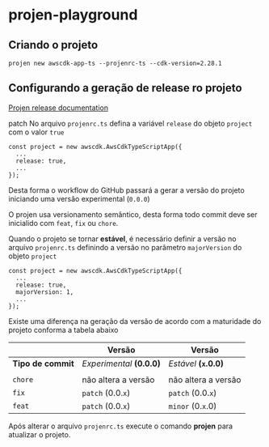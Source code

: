 # projen-playground

## Criando o projeto
```
projen new awscdk-app-ts --projenrc-ts --cdk-version=2.28.1
```

## Configurando a geração de release ro projeto

[Projen release documentation](https://projen.io/releases.html)

patch No arquivo `projenrc.ts` defina a variável `release` do objeto `project` com o valor `true`
```
const project = new awscdk.AwsCdkTypeScriptApp({
  ...
  release: true,
  ...
});
```
Desta forma o workflow do GitHub passará a gerar a versão do projeto iniciando uma versão experimental (`0.0.0`)

O projen usa versionamento semântico, desta forma todo commit deve ser inicialido com `feat`, `fix` ou `chore`.

Quando o projeto se tornar **estável**, é necessário definir a versão no arquivo `projenrc.ts` definindo a versão no parâmetro `majorVersion` do objeto `project`
```
const project = new awscdk.AwsCdkTypeScriptApp({
  ...
  release: true,
  majorVersion: 1,
  ...
});
```

Existe uma diferença na geração da versão de acordo com a maturidade do projeto conforma a tabela abaixo

||Versão|Versão|
|---|---|---|
|**Tipo de commit**|_Experimental_ **(0.0.0)**|_Estável_ **(`x`.0.0)**|
||||
|`chore`|não altera a versão|não altera a versão|
|`fix`|`patch` (0.0.`x`)|`patch` (0.0.`x`)|
|`feat`|`patch` (0.0.`x`)|`minor` (0.`x`.0)|

Após alterar o arquivo `projenrc.ts` execute o comando **projen** para atualizar o projeto.